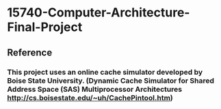 # 15740-Computer-Architecture-Final-Project

## Reference
### This project uses an online cache simulator developed by Boise State University. (Dynamic Cache Simulator for Shared Address Space (SAS) Multiprocessor Architectures http://cs.boisestate.edu/~uh/CachePintool.htm)
